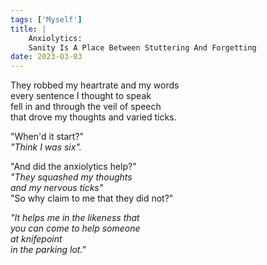 ```yaml
---  
tags: ['Myself']
title: |
    Anxiolytics:  
    Sanity Is A Place Between Stuttering And Forgetting  
date: 2023-03-03
---
```


They robbed my heartrate and my words  
every sentence I thought to speak  
fell in and through the veil of speech  
that drove my thoughts and varied ticks.

"When'd it start?"  
*"Think I was six".*

"And did the anxiolytics help?"  
*"They squashed my thoughts*  
*and my nervous ticks"*  
"So why claim to me that they did not?"

*"It helps me in the likeness that*  
*you can come to help someone*  
*at knifepoint*  
*in the parking lot."*

